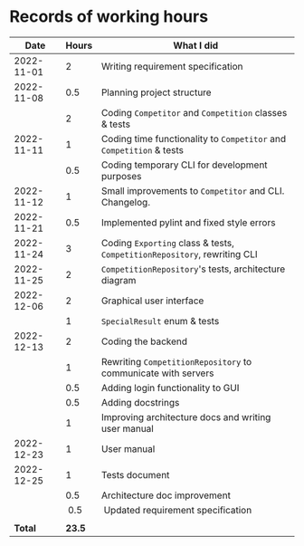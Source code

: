 # Records of working hours

| Date | Hours | What I did  |
| --- | --- | --- |
| 2022-11-01 | 2 | Writing requirement specification |
| 2022-11-08 | 0.5 | Planning project structure |
| | 2 | Coding `Competitor` and `Competition` classes & tests |
| 2022-11-11 | 1 | Coding time functionality to `Competitor` and `Competition` & tests |
| | 0.5 | Coding temporary CLI for development purposes |
| 2022-11-12 | 1 | Small improvements to `Competitor` and CLI. Changelog. |
| 2022-11-21 | 0.5 | Implemented pylint and fixed style errors |
| 2022-11-24 | 3 | Coding `Exporting` class & tests, `CompetitionRepository`, rewriting CLI |
| 2022-11-25 | 2 | `CompetitionRepository`'s tests, architecture diagram |
| 2022-12-06 | 2 | Graphical user interface |
| | 1 | `SpecialResult` enum & tests |
| 2022-12-13 | 2 | Coding the backend |
| | 1 | Rewriting `CompetitionRepository` to communicate with servers |
| | 0.5 | Adding login functionality to GUI |
| | 0.5 | Adding docstrings |
| | 1 | Improving architecture docs and writing user manual |
| 2022-12-23 | 1 | User manual |
| 2022-12-25 | 1 | Tests document |
| | 0.5 | Architecture doc improvement |
| | 0.5 | Updated requirement specification |
| | | |
| **Total** | **23.5** | | 
